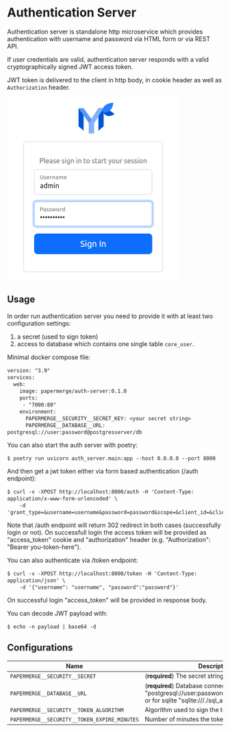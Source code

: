 # Authentication Server

Authentication server is standalone http microservice which provides
authentication with username and password via HTML form or via REST API.

If user credentials are valid, authentication
server responds with a valid cryptographically signed JWT access token.

JWT token is delivered to the client in http body, in cookie header as well as
`Authorization` header.

![Authentication Server](./images/screenshot.png)

## Usage

In order run authentication server you need to provide it with at least two
configuration settings:
1. a secret (used to sign token)
2. access to database which contains one single table `core_user`.


Minimal docker compose file:

```
version: "3.9"
services:
  web:
    image: papermerge/auth-server:0.1.0
    ports:
     - "7000:80"
    environment:
      PAPERMERGE__SECURITY__SECRET_KEY: <your secret string>
      PAPERMERGE__DATABASE__URL: postgresql://user:password@postgresserver/db
```

You can also start the auth server with poetry:

    $ poetry run uvicorn auth_server.main:app --host 0.0.0.0 --port 8000

And then get a jwt token either via form based authentication (/auth endpoint):

    $ curl -v -XPOST http://localhost:8000/auth -H 'Content-Type: application/x-www-form-urlencoded' \
        -d 'grant_type=&username=username&password=password&scope=&client_id=&client_secret='

Note that /auth endpoint will return 302 redirect in both cases (successfully login or not).
On successfull login the access token will be provided as "access_token" cookie
and "authorization" header (e.g. "Authorization": "Bearer you-token-here").

You can also authenticate via /token endpoint:

    $ curl -v -XPOST http://localhost:8000/token -H 'Content-Type: application/json' \
        -d '{"username": "username", "password":"password"}'

On successful login "access_token" will be provided in response body.

You can decode JWT payload with:

    $ echo -n payload | base64 -d

## Configurations

| Name | Description | Default |
| --- | --- | --- |
| `PAPERMERGE__SECURITY__SECRET` | (**required**) The secret string | |
| `PAPERMERGE__DATABASE__URL` | (**required**) Database connection URL e.g.  "postgresql://user:password@postgresserver/db" or for sqlite "sqlite:///./sql_app.db"| |
| `PAPERMERGE__SECURITY__TOKEN_ALGORITHM` | Algorithm used to sign the token | HS256 |
| `PAPERMERGE__SECURITY__TOKEN_EXPIRE_MINUTES` | Number of minutes the token is valid | 360 |
